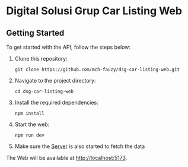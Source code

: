# Digital Solusi Grup Car Listing Web

## Getting Started

To get started with the API, follow the steps below:

1. Clone this repository:

   ```
   git clone https://github.com/mch-fauzy/dsg-car-listing-web.git
   ```

2. Navigate to the project directory:
   ```
   cd dsg-car-listing-web
   ```
3. Install the required dependencies:
   ```
   npm install
   ```
4. Start the web:
   ```
   npm run dev
   ```
5. Make sure the [Server](https://github.com/mch-fauzy/dsg-car-listing-server) is also started to fetch the data 

The Web will be available at [http://localhost:5173](http://localhost:5173).